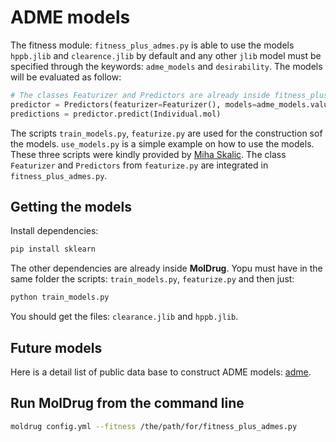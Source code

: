 # ADME models

The fitness module: `fitness_plus_admes.py` is able to use the models `hppb.jlib` and `clearence.jlib` by default and any other `jlib` model must be specified through the keywords: `adme_models` and `desirability`. The models will be evaluated as follow:

```python
# The classes Featurizer and Predictors are already inside fitness_plus_admes.py
predictor = Predictors(featurizer=Featurizer(), models=adme_models.values())
predictions = predictor.predict(Individual.mol)
```

The scripts `train_models.py`, `featurize.py` are used for the construction sof the models. `use_models.py` is a simple example on how to use the models. These three scripts were kindly provided by [Miha Skalic](https://github.com/miha-skalic). The class `Featurizer` and `Predictors` from `featurize.py` are integrated in `fitness_plus_admes.py`.

## Getting the models

Install dependencies:

```bash
pip install sklearn
```

The other dependencies are already inside **MolDrug**. Yopu must have in the same folder the scripts: `train_models.py`, `featurize.py` and then just:

```bash
python train_models.py
```

You should get the files: `clearance.jlib` and `hppb.jlib`.

## Future models

Here  is a detail list of public data base to construct ADME models: [adme](https://tdcommons.ai/single_pred_tasks/adme/).

## Run MolDrug from the command line

```bash
moldrug config.yml --fitness /the/path/for/fitness_plus_admes.py
```
